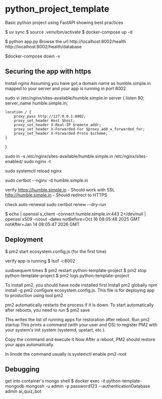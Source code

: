 # python_project_template
Basic python project using FastAPI showing best practices

$ uv sync
$ source .venv/bin/activate
$ docker-compose up -d

$ python app.py
Browse the url
http://localhost:8002/health
http://localhost:8002/health/database

$docker-compose down -v

Securing the app with https
------------------
Install nginx
Assuming you have got a domain name as humble.simple.in
mapped to your server and your app is running in port 8002

sudo vi /etc/nginx/sites-available/humble.simple.in
server {
    listen 80;
    server_name humble.simple.in;

    location / {
        proxy_pass http://127.0.0.1:8002;
        proxy_set_header Host $host;
        proxy_set_header X-Real-IP $remote_addr;
        proxy_set_header X-Forwarded-For $proxy_add_x_forwarded_for;
        proxy_set_header X-Forwarded-Proto $scheme;
    }
}

sudo ln -s /etc/nginx/sites-available/humble.simple.in /etc/nginx/sites-enabled/
sudo nginx -t

sudo systemctl reload nginx

sudo certbot --nginx -d humble.simple.in

verify
https://humble.simple.in - Should work with SSL
http://humble.simple.in - Should redirect to HTTPS

check auto-renewal
sudo certbot renew --dry-run

$ echo | openssl s_client -connect humble.simple.in:443 2>/dev/null | openssl x509 -noout -dates
notBefore=Oct 16 08:05:48 2025 GMT
notAfter=Jan 14 08:05:47 2026 GMT


Deployment
-----------
$ pm2 start ecosystem.config.js  (for the first time)

verify app is running
$ lsof -i:8002

susbsequent times
$ pm2 restart python-template-project
$ pm2 stop python-template-project
$ pm2 logs python-template-project

To install pm2, you should have node installed first
Install pm2 globally
npm install -g pm2
configure ecosystem.config.js. This file is for deploying app to 
production using tool pm2

pm2 automatically restarts the process if it is down.
To start automatically after reboots, you need to run
$ pm2 save

This writes the list of running apps for restoration after reboot.
Run pm2 startup
This prints a command (with your user and OS) to register PM2 with your system's 
init system (systemd, upstart, etc.).

Copy the command and execute it
Now After a reboot, PM2 should restore your apps automatically.

In linode the command usually is
systemctl enable pm2-root

Debugging
----------
get into container's mongo shell
$ docker exec -it python-template-mongodb mongosh -u admin -p password123 --authenticationDatabase admin ai_quiz_bot
